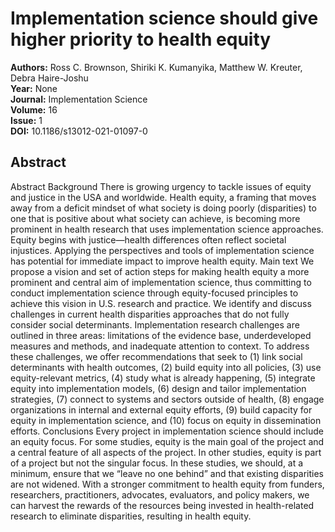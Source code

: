 # Implementation science should give higher priority to health equity

**Authors:** Ross C. Brownson, Shiriki K. Kumanyika, Matthew W. Kreuter, Debra Haire-Joshu  
**Year:** None  
**Journal:** Implementation Science  
**Volume:** 16  
**Issue:** 1  
**DOI:** 10.1186/s13012-021-01097-0  

## Abstract
Abstract                Background                There is growing urgency to tackle issues of equity and justice in the USA and worldwide. Health equity, a framing that moves away from a deficit mindset of what society is doing poorly (disparities) to one that is positive about what society can achieve, is becoming more prominent in health research that uses implementation science approaches. Equity begins with justice—health differences often reflect societal injustices. Applying the perspectives and tools of implementation science has potential for immediate impact to improve health equity.                              Main text                We propose a vision and set of action steps for making health equity a more prominent and central aim of implementation science, thus committing to conduct implementation science through equity-focused principles to achieve this vision in U.S. research and practice. We identify and discuss challenges in current health disparities approaches that do not fully consider social determinants. Implementation research challenges are outlined in three areas: limitations of the evidence base, underdeveloped measures and methods, and inadequate attention to context. To address these challenges, we offer recommendations that seek to (1) link social determinants with health outcomes, (2) build equity into all policies, (3) use equity-relevant metrics, (4) study what is already happening, (5) integrate equity into implementation models, (6) design and tailor implementation strategies, (7) connect to systems and sectors outside of health, (8) engage organizations in internal and external equity efforts, (9) build capacity for equity in implementation science, and (10) focus on equity in dissemination efforts.                              Conclusions                Every project in implementation science should include an equity focus. For some studies, equity is the main goal of the project and a central feature of all aspects of the project. In other studies, equity is part of a project but not the singular focus. In these studies, we should, at a minimum, ensure that we “leave no one behind” and that existing disparities are not widened. With a stronger commitment to health equity from funders, researchers, practitioners, advocates, evaluators, and policy makers, we can harvest the rewards of the resources being invested in health-related research to eliminate disparities, resulting in health equity.

